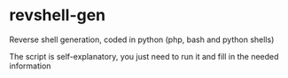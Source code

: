 # revshell-gen
Reverse shell generation, coded in python (php, bash and python shells)

The script is self-explanatory, you just need to run it and fill in the needed information
